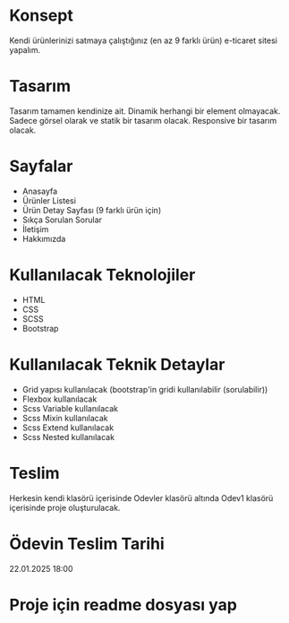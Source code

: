 # Konsept

Kendi ürünlerinizi satmaya çalıştığınız (en az 9 farklı ürün) e-ticaret sitesi yapalım.

# Tasarım

Tasarım tamamen kendinize ait. Dinamik herhangi bir element olmayacak. Sadece görsel olarak ve statik bir tasarım olacak. Responsive bir tasarım olacak.

# Sayfalar

- Anasayfa
- Ürünler Listesi
- Ürün Detay Sayfası (9 farklı ürün için)
- Sıkça Sorulan Sorular
- İletişim
- Hakkımızda

# Kullanılacak Teknolojiler

- HTML
- CSS
- SCSS
- Bootstrap

# Kullanılacak Teknik Detaylar

- Grid yapısı kullanılacak (bootstrap'in gridi kullanılabilir (sorulabilir))
- Flexbox kullanılacak
- Scss Variable kullanılacak
- Scss Mixin kullanılacak
- Scss Extend kullanılacak
- Scss Nested kullanılacak

# Teslim

Herkesin kendi klasörü içerisinde Odevler klasörü altında Odev1 klasörü içerisinde proje oluşturulacak.

# Ödevin Teslim Tarihi

22.01.2025 18:00

# Proje için readme dosyası yap
